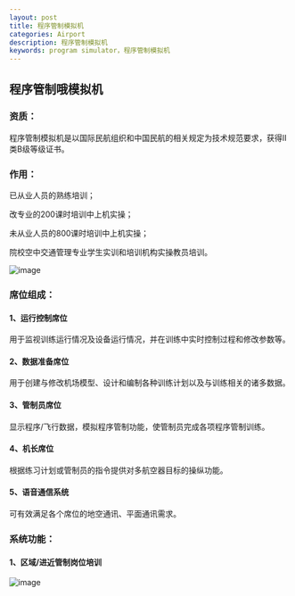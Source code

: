```yaml
---
layout: post
title: 程序管制模拟机
categories: Airport
description: 程序管制模拟机
keywords: program simulator，程序管制模拟机
---
```


## 程序管制哦模拟机

### 资质：

程序管制模拟机是以国际民航组织和中国民航的相关规定为技术规范要求，获得II类B级等级证书。

### 作用：

已从业人员的熟练培训；

改专业的200课时培训中上机实操；

未从业人员的800课时培训中上机实操；

院校空中交通管理专业学生实训和培训机构实操教员培训。

![image](https://github.com/weakchen007/aiwv.github.io/assets/58799395/869f66f8-eb60-4431-afd7-db97b2c93eb8)

### 席位组成：

#### 1、运行控制席位

用于监视训练运行情况及设备运行情况，并在训练中实时控制过程和修改参数等。

#### 2、数据准备席位

用于创建与修改机场模型、设计和编制各种训练计划以及与训练相关的诸多数据。

#### 3、管制员席位

显示程序/飞行数据，模拟程序管制功能，使管制员完成各项程序管制训练。

#### 4、机长席位

根据练习计划或管制员的指令提供对多航空器目标的操纵功能。

#### 5、语音通信系统
 
可有效满足各个席位的地空通讯、平面通讯需求。

### 系统功能：
 
#### 1、区域/进近管制岗位培训

![image](https://github.com/weakchen007/aiwv.github.io/assets/58799395/b617dec8-3134-489f-b3f8-e89d0158d20c)
